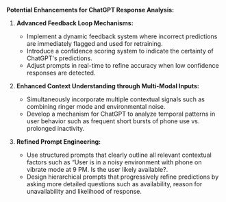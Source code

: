 
**Potential Enhancements for ChatGPT Response Analysis:**

1. **Advanced Feedback Loop Mechanisms:**
   - Implement a dynamic feedback system where incorrect predictions are immediately flagged and used for retraining.
   - Introduce a confidence scoring system to indicate the certainty of ChatGPT's predictions.
   - Adjust prompts in real-time to refine accuracy when low confidence responses are detected.

2. **Enhanced Context Understanding through Multi-Modal Inputs:**
   - Simultaneously incorporate multiple contextual signals such as combining ringer mode and environmental noise.
   - Develop a mechanism for ChatGPT to analyze temporal patterns in user behavior such as frequent short bursts of phone use vs. prolonged inactivity.

3. **Refined Prompt Engineering:**
   - Use structured prompts that clearly outline all relevant contextual factors such as “User is in a noisy environment with phone on vibrate mode at 9 PM. Is the user likely available?.
   - Design hierarchical prompts that progressively refine predictions by asking more detailed questions such as availability, reason for unavailability and likelihood of response.
